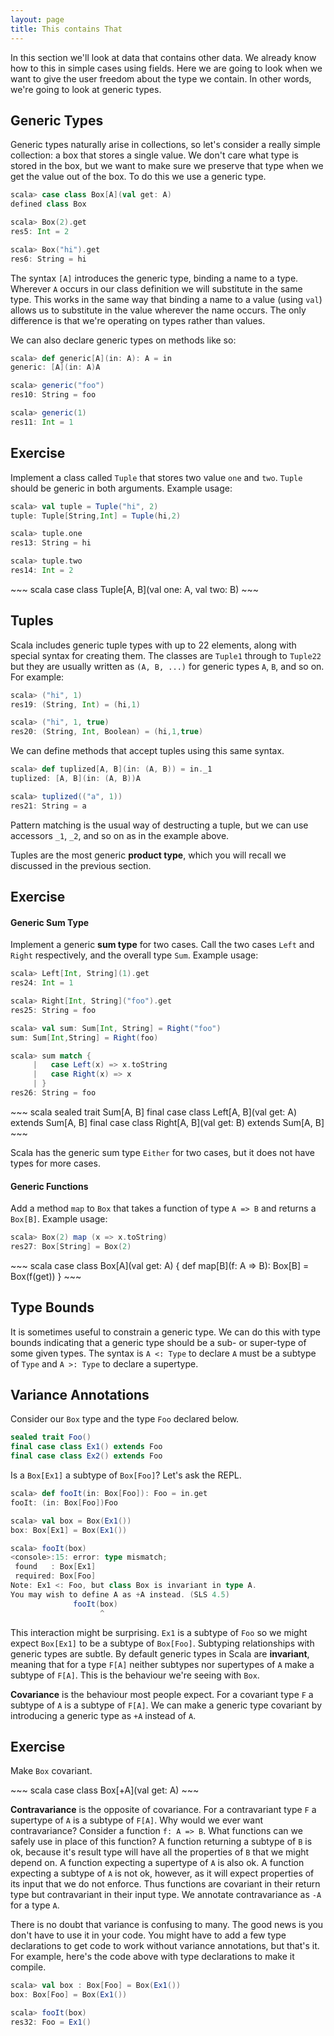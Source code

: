 ```yaml
---
layout: page
title: This contains That
---
```


In this section we'll look at data that contains other data. We already know how to this in simple cases using fields. Here we are going to look when we want to give the user freedom about the type we contain. In other words, we're going to look at generic types.

## Generic Types

Generic types naturally arise in collections, so let's consider a really simple collection: a box that stores a single value. We don't care what type is stored in the box, but we want to make sure we preserve that type when we get the value out of the box. To do this we use a generic type.

~~~ scala
scala> case class Box[A](val get: A)
defined class Box

scala> Box(2).get
res5: Int = 2

scala> Box("hi").get
res6: String = hi
~~~

The syntax `[A]` introduces the generic type, binding a name to a type. Wherever `A` occurs in our class definition we will substitute in the same type. This works in the same way that binding a name to a value (using `val`) allows us to substitute in the value wherever the name occurs. The only difference is that we're operating on types rather than values.

We can also declare generic types on methods like so:

~~~ scala
scala> def generic[A](in: A): A = in
generic: [A](in: A)A

scala> generic("foo")
res10: String = foo

scala> generic(1)
res11: Int = 1
~~~

## Exercise

Implement a class called `Tuple` that stores two value `one` and `two`. `Tuple` should be generic in both arguments. Example usage:

~~~ scala
scala> val tuple = Tuple("hi", 2)
tuple: Tuple[String,Int] = Tuple(hi,2)

scala> tuple.one
res13: String = hi

scala> tuple.two
res14: Int = 2
~~~

<div class="solution">
~~~ scala
case class Tuple[A, B](val one: A, val two: B)
~~~
</div>

## Tuples

Scala includes generic tuple types with up to 22 elements, along with special syntax for creating them. The classes are `Tuple1` through to `Tuple22` but they are usually written as `(A, B, ...)` for generic types `A`, `B`, and so on. For example:

~~~ scala
scala> ("hi", 1)
res19: (String, Int) = (hi,1)

scala> ("hi", 1, true)
res20: (String, Int, Boolean) = (hi,1,true)
~~~

We can define methods that accept tuples using this same syntax.

~~~ scala
scala> def tuplized[A, B](in: (A, B)) = in._1
tuplized: [A, B](in: (A, B))A

scala> tuplized(("a", 1))
res21: String = a
~~~

Pattern matching is the usual way of destructing a tuple, but we can use accessors `_1`, `_2`, and so on as in the example above.

Tuples are the most generic **product type**, which you will recall we discussed in the previous section.

## Exercise

#### Generic Sum Type

Implement a generic **sum type** for two cases. Call the two cases `Left` and `Right` respectively, and the overall type `Sum`. Example usage:

~~~ scala
scala> Left[Int, String](1).get
res24: Int = 1

scala> Right[Int, String]("foo").get
res25: String = foo

scala> val sum: Sum[Int, String] = Right("foo")
sum: Sum[Int,String] = Right(foo)

scala> sum match {
     |   case Left(x) => x.toString
     |   case Right(x) => x
     | }
res26: String = foo
~~~

<div class="solution">
~~~ scala
sealed trait Sum[A, B]
final case class Left[A, B](val get: A) extends Sum[A, B]
final case class Right[A, B](val get: B) extends Sum[A, B]
</div>
~~~

Scala has the generic sum type `Either` for two cases, but it does not have types for more cases.
</div>

#### Generic Functions

Add a method `map` to `Box` that takes a function of type `A => B` and returns a `Box[B]`. Example usage:

~~~ scala
scala> Box(2) map (x => x.toString)
res27: Box[String] = Box(2)
~~~

<div class="solution">
~~~ scala
case class Box[A](val get: A) {
  def map[B](f: A => B): Box[B] =
      Box(f(get))
}
~~~
</div>

## Type Bounds

It is sometimes useful to constrain a generic type. We can do this with type bounds indicating that a generic type should be a sub- or super-type of some given types. The syntax is `A <: Type` to declare `A` must be a subtype of `Type` and `A >: Type` to declare a supertype.

## Variance Annotations

Consider our `Box` type and the type `Foo` declared below.

~~~ scala
sealed trait Foo()
final case class Ex1() extends Foo
final case class Ex2() extends Foo
~~~

Is a `Box[Ex1]` a subtype of `Box[Foo]`? Let's ask the REPL.

~~~ scala
scala> def fooIt(in: Box[Foo]): Foo = in.get
fooIt: (in: Box[Foo])Foo

scala> val box = Box(Ex1())
box: Box[Ex1] = Box(Ex1())

scala> fooIt(box)
<console>:15: error: type mismatch;
 found   : Box[Ex1]
 required: Box[Foo]
Note: Ex1 <: Foo, but class Box is invariant in type A.
You may wish to define A as +A instead. (SLS 4.5)
              fooIt(box)
                    ^
~~~

This interaction might be surprising. `Ex1` is a subtype of `Foo` so we might expect `Box[Ex1]` to be a subtype of `Box[Foo]`. Subtyping relationships with generic types are subtle. By default generic types in Scala are **invariant**, meaning that for a type `F[A]` neither subtypes nor supertypes of `A` make a subtype of `F[A]`. This is the behaviour we're seeing with `Box`.

**Covariance** is the behaviour most people expect. For a covariant type `F` a subtype of `A` is a subtype of `F[A]`. We can make a generic type covariant by introducing a generic type as `+A` instead of `A`.

## Exercise

Make `Box` covariant.

<div class="solution">
~~~ scala
case class Box[+A](val get: A)
~~~
</div>

**Contravariance** is the opposite of covariance. For a contravariant type `F` a supertype of `A` is a subtype of `F[A]`. Why would we ever want contravariance? Consider a function `f: A => B`. What functions can we safely use in place of this function? A function returning a subtype of `B` is ok, because it's result type will have all the properties of `B` that we might depend on. A function expecting a supertype of `A` is also ok. A function expecting a subtype of `A` is not ok, however, as it will expect properties of its input that we do not enforce. Thus functions are covariant in their return type but contravariant in their input type. We annotate contravariance as `-A` for a type `A`.

There is no doubt that variance is confusing to many. The good news is you don't have to use it in your code. You might have to add a few type declarations to get code to work without variance annotations, but that's it. For example, here's the code above with type declarations to make it compile.

~~~ scala
scala> val box : Box[Foo] = Box(Ex1())
box: Box[Foo] = Box(Ex1())

scala> fooIt(box)
res32: Foo = Ex1()
~~~
